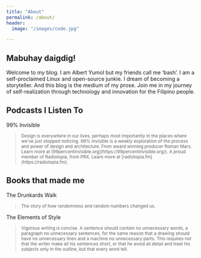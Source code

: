 ```yaml
---
title: "About"
permalink: /about/
header:
  image: "/images/code.jpg"

---
```


<h2>Mabuhay daigdig!</h2>

Welcome to my blog. I am Albert Yumol but my friends call me ‘bash’. I am a self-proclaimed Linux and open-source junkie. I dream of becoming a storyteller. And this blog is the medium of my prose. Join me in my journey of self-realization through technology and innovation for the Filipino people.

<h2>Podcasts I Listen To</h2>

99% Invisible

<blockquote>
<small>Design is everywhere in our lives, perhaps most importantly in the places where we've just stopped noticing. 99% invisible is a weekly exploration of the process and power of design and architecture. From award winning producer Roman Mars. Learn more at [99percentinvisible.org](https://99percentinvisible.org/). A proud member of Radiotopia, from PRX. Learn more at [radiotopia.fm](https://radiotopia.fm).</small>
</blockquote>

<h2>Books that made me</h2>

The Drunkards Walk

<blockquote>
<small>The story of how randomness and random numbers changed us.</small>
</blockquote>

The Elements of Style

<blockquote>
<small>Vigorous writing is concise. A sentence should contain no unnecessary words, a paragraph no unnecessary sentences, for the same reason that a drawing should have no unnecessary lines and a machine no unnecessary parts. This requires not that the writer make all his sentences short, or that he avoid all detail and treat his subjects only in the outline, but that every word tell.</small>
</blockquote>
